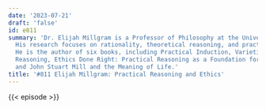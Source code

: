 ```yaml
---
date: '2023-07-21'
draft: 'false'
id: e811
summary: 'Dr. Elijah Millgram is a Professor of Philosophy at the University of Utah.
  His research focuses on rationality, theoretical reasoning, and practical reasoning.
  He is the author of six books, including Practical Induction, Varieties of Practical
  Reasoning, Ethics Done Right: Practical Reasoning as a Foundation for Moral Theory,
  and John Stuart Mill and the Meaning of Life.'
title: '#811 Elijah Millgram: Practical Reasoning and Ethics'
---
```

{{< episode >}}

